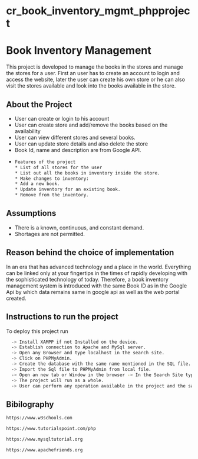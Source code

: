 # cr_book_inventory_mgmt_phpproject

# Book Inventory Management

This project is developed to manage the books in the stores and manage the stores for a user.
First an user has to create an account to login and access the website, later the user can create his own store or he can also visit the stores available and look into the books available in the store.


## About the Project

 - User can create or login to his account
 - User can create store and add/remove the books based on the availability
 - User can view different stores and several books.
 - User can update store details and also delete the store
 - Book Id, name and description are from Google API.
 - ```bash
   Features of the project
   * List of all stores for the user
   * List out all the books in inventory inside the store.
   * Make changes to inventory:
   * Add a new book.
   * Update inventory for an existing book.
   * Remove from the inventory.
   ```
 


## Assumptions
 
- There is a known, continuous, and constant demand. 
- Shortages are not permitted.
## Reason behind the choice of implementation

In an era that has advanced technology and a place in the world. Everything can be linked only at your fingertips in the times of rapidly developing with the sophisticated technology of today. Therefore, a book inventory management system is introduced with the same Book ID as in the Google Api by which data remains same in google api as well as the web portal created.
## Instructions to run the project

To deploy this project run

```bash
  -> Install XAMPP if not Installed on the device.
  -> Establish connection to Apache and MySql server.
  -> Open any Browser and type localhost in the search site.
  -> Click on PHPMyAdmin.
  -> Create the database with the same name mentioned in the SQL file.
  -> Import the Sql file to PHPMyAdmin from local file.
  -> Open an new tab or Window in the browser -> In the Search Site type localhost/folder_name
  -> The project will run as a whole.
  -> User can perform any operation available in the project and the same will be reflected.
```
## Bibilography

  ```bash
  https://www.w3schools.com
  ```
  
  ```bash
  https://www.tutorialspoint.com/php
  ```
  
  ```bash
  https://www.mysqltutorial.org
  ```

  ```bash
  https://www.apachefriends.org
  ```
